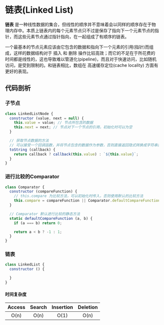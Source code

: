 # 链表(Linked List)
**链表** 是一种线性数据的集合，但线性的顺序并不意味着会以同样的顺序存在于物理内存中。本质上链表内的每个元素节点只不过是保存了指向下一个元素节点的指针，而这些元素节点通过指针指向，在一起组成了有顺序的链表。

一个最基本的节点元素应该由它包含的数据和指向下一个元素的引用(指针)而组成，这样的数据结构对于 插入 和 删除 操作比较高效；而它的不足在于所花费的时间都是线性的，这也导致难以管道化(pipeline)，而且对于快速访问，比如随机访问，是受到限制的。和链表相比，数组在 高速缓存定位(cache locality) 方面有更好的表现。

## 代码剖析

### 子节点
```js
class LinkedListNode {
  constructor (value, next = null) {
    this.value = value; // 节点所包含的数据
    this.next = next; // 节点对下一个节点的引用，初始化时可以为空
  }

  // 获取节点数据的方法
  // 可以接受一个回调函数，并将节点包含的数据作为参数，否则直接返回隐式转换成字符串类型的数据
  toString (callback) {
    return callback ? callback(this.value) : `${this.value}`;
  }
}
```

### 进行比较的Comparator
```js
class Comparator {
  constructor (compareFunction) {
    // this.compare 为比较方法，可以初始化时传入，否则使用默认的比较方法
    this.compare = compareFunction || Comparator.defaultCompareFunction;
  }

  // Comparator 默认进行比较的静态方法
  static defaultCompareFunction (a, b) {
    if (a === b) return 0;

    return a < b ? -1 : 1;
  } 
}
```

### 链表
```js
class LinkedList {
  constructor () {

  }
}
```

#### 时间复杂度
| Access    | Search    | Insertion | Deletion  |
| :-------: | :-------: | :-------: | :-------: |
| O(n)      | O(n)      | O(1)      | O(n)      |